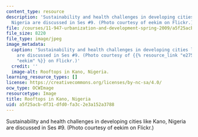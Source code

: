 ```yaml
---
content_type: resource
description: 'Sustainability and health challenges in developing cities like Kano,
  Nigeria are discussed in Ses #9. (Photo courtesy of eekim on Flickr.)'
file: /courses/11-947-urbanization-and-development-spring-2009/a5f25acbdf31dfd0fa3c2e3a152a3788_11-947s09-th.jpg
file_size: 8220
file_type: image/jpeg
image_metadata:
  caption: 'Sustainability and health challenges in developing cities like Kano, Nigeria
    are discussed in Ses #9. (Photo courtesy of {{% resource_link "e2751e77-b6bb-40a6-bd74-e2824ebfb722"
    "eekim" %}} on Flickr.)'
  credit: ''
  image-alt: Rooftops in Kano, Nigeria.
learning_resource_types: []
license: https://creativecommons.org/licenses/by-nc-sa/4.0/
ocw_type: OCWImage
resourcetype: Image
title: Rooftops in Kano, Nigeria
uid: a5f25acb-df31-dfd0-fa3c-2e3a152a3788
---
```

Sustainability and health challenges in developing cities like Kano, Nigeria are discussed in Ses #9. (Photo courtesy of eekim on Flickr.)